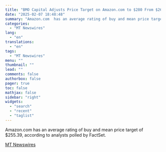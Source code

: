 ```yaml
---
title: "BMO Capital Adjusts Price Target on Amazon.com to $280 From $265, Maintains Outperform Rating"
date: "2025-02-07 18:48:48"
summary: "Amazon.com  has an average rating of buy and mean price target of $255.39, according to analysts polled by FactSet."
categories:
  - "MT Newswires"
lang:
  - "en"
translations:
  - "en"
tags:
  - "MT Newswires"
menu: ""
thumbnail: ""
lead: ""
comments: false
authorbox: false
pager: true
toc: false
mathjax: false
sidebar: "right"
widgets:
  - "search"
  - "recent"
  - "taglist"
---
```


Amazon.com has an average rating of buy and mean price target of $255.39, according to analysts polled by FactSet.

[MT Newswires](https://www.tradingview.com/news/mtnewswires.com:20250207:A3312203:0/)
